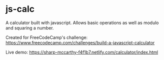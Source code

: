 # js-calc
A calculator built with javascript. Allows basic operations as well as modulo and squaring a number. 

Created for FreeCodeCamp's challenge: https://www.freecodecamp.com/challenges/build-a-javascript-calculator

Live demo: https://sharp-mccarthy-f4f1b7.netlify.com/calculator/index.html

